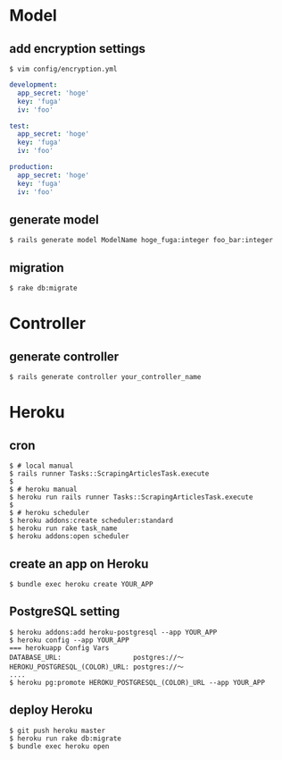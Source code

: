 # Model

## add encryption settings
```
$ vim config/encryption.yml
```

```yml
development:
  app_secret: 'hoge'
  key: 'fuga'
  iv: 'foo'

test:
  app_secret: 'hoge'
  key: 'fuga'
  iv: 'foo'

production:
  app_secret: 'hoge'
  key: 'fuga'
  iv: 'foo'
```

## generate model
```
$ rails generate model ModelName hoge_fuga:integer foo_bar:integer
```

## migration
```
$ rake db:migrate
```


# Controller

## generate controller
```
$ rails generate controller your_controller_name
```


# Heroku

## cron
```
$ # local manual
$ rails runner Tasks::ScrapingArticlesTask.execute
$
$ # heroku manual
$ heroku run rails runner Tasks::ScrapingArticlesTask.execute
$
$ # heroku scheduler
$ heroku addons:create scheduler:standard
$ heroku run rake task_name
$ heroku addons:open scheduler
```


## create an app on Heroku
```
$ bundle exec heroku create YOUR_APP
```

## PostgreSQL setting
```
$ heroku addons:add heroku-postgresql --app YOUR_APP
$ heroku config --app YOUR_APP
=== herokuapp Config Vars
DATABASE_URL:                  postgres://〜
HEROKU_POSTGRESQL_(COLOR)_URL: postgres://〜
....
$ heroku pg:promote HEROKU_POSTGRESQL_(COLOR)_URL --app YOUR_APP
```

## deploy Heroku
```
$ git push heroku master
$ heroku run rake db:migrate
$ bundle exec heroku open
```
